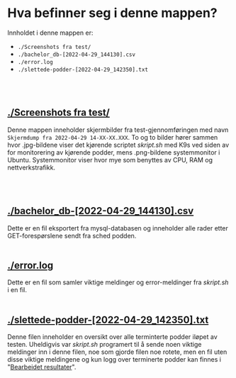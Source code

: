 # Hva befinner seg i denne mappen?
Innholdet i denne mappen er:
* `./Screenshots fra test/`
* `./bachelor_db-[2022-04-29_144130].csv`
* `./error.log`
* `./slettede-podder-[2022-04-29_142350].txt`
<br>
<br>

## [./Screenshots fra test/](https://github.com/CISK-2022-bachelorgruppe/vedlegg/tree/master/Vedlegg%20E%20-%20Resultater%20Test%20%C3%A9n/Opprinnelige%20resultater/Screenshots%20fra%20test)
Denne mappen inneholder skjermbilder fra test-gjennomføringen med navn `Skjermdump fra 2022-04-29 14-XX-XX.XXX`. To og to bilder hører sammen hvor .jpg-bildene viser det kjørende scriptet _skript.sh_ med K9s ved siden av for monitorering av kjørende podder, mens .png-bildene systemmonitor i Ubuntu. Systemmonitor viser hvor mye som benyttes av CPU, RAM og nettverkstrafikk.

<br>
<br>

## [./bachelor_db-[2022-04-29_144130].csv](https://github.com/CISK-2022-bachelorgruppe/vedlegg/blob/master/Vedlegg%20E%20-%20Resultater%20Test%20%C3%A9n/Opprinnelige%20resultater/bachelor_db-%5B2022-04-29_144130%5D.csv)
Dette er en fil eksportert fra mysql-databasen og inneholder alle rader etter GET-forespørslene sendt fra sched podden. 
<br>
<br>

## [./error.log](https://github.com/CISK-2022-bachelorgruppe/vedlegg/blob/master/Vedlegg%20E%20-%20Resultater%20Test%20%C3%A9n/Opprinnelige%20resultater/error.log)
Dette er en fil som samler viktige meldinger og error-meldinger fra _skript.sh_ i en fil.
<br>
<br>

## [./slettede-podder-[2022-04-29_142350].txt](https://github.com/CISK-2022-bachelorgruppe/vedlegg/blob/master/Vedlegg%20E%20-%20Resultater%20Test%20%C3%A9n/Opprinnelige%20resultater/slettede-podder-%5B2022-04-29_142350%5D.txt)
Denne filen inneholder en oversikt over alle terminterte podder iløpet av testen. Uheldigvis var _skript.sh_ programert til å sende noen viktige meldinger inn i denne filen, noe som gjorde filen noe rotete, men en fil uten disse viktige meldingene og kun logg over terminerte podder kan finnes i "[Bearbeidet resultater](https://github.com/CISK-2022-bachelorgruppe/vedlegg/tree/master/Vedlegg%20E%20-%20Resultater%20Test%20%C3%A9n/Bearbeidet%20resultater)".